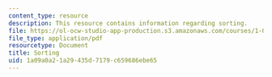```yaml
---
content_type: resource
description: This resource contains information regarding sorting.
file: https://ol-ocw-studio-app-production.s3.amazonaws.com/courses/1-00-introduction-to-computers-and-engineering-problem-solving-spring-2012/1a09a0a21a29435d7179c659686ebe65_MIT1_00S12_Lec_34.pdf
file_type: application/pdf
resourcetype: Document
title: Sorting
uid: 1a09a0a2-1a29-435d-7179-c659686ebe65
---
```

